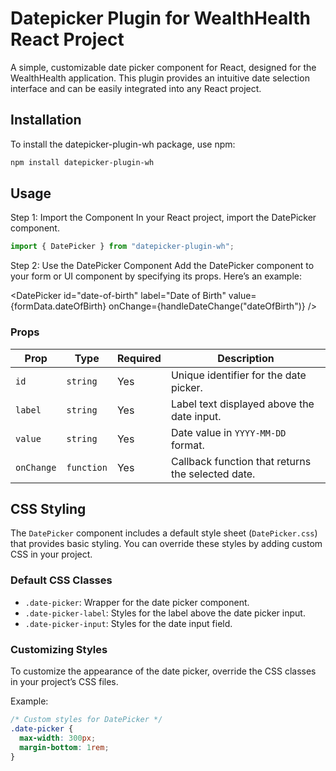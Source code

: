 # Datepicker Plugin for WealthHealth React Project

A simple, customizable date picker component for React, designed for the WealthHealth application. This plugin provides an intuitive date selection interface and can be easily integrated into any React project.

## Installation

To install the datepicker-plugin-wh package, use npm:

```bash
npm install datepicker-plugin-wh

```

## Usage

Step 1: Import the Component
In your React project, import the DatePicker component.

```typescript
import { DatePicker } from "datepicker-plugin-wh";
```

Step 2: Use the DatePicker Component
Add the DatePicker component to your form or UI component by specifying its props.
Here’s an example:

<DatePicker
id="date-of-birth"
label="Date of Birth"
value={formData.dateOfBirth}
onChange={handleDateChange("dateOfBirth")}
/>

### Props

| Prop       | Type       | Required | Description                                       |
| ---------- | ---------- | -------- | ------------------------------------------------- |
| `id`       | `string`   | Yes      | Unique identifier for the date picker.            |
| `label`    | `string`   | Yes      | Label text displayed above the date input.        |
| `value`    | `string`   | Yes      | Date value in `YYYY-MM-DD` format.                |
| `onChange` | `function` | Yes      | Callback function that returns the selected date. |

## CSS Styling

The `DatePicker` component includes a default style sheet (`DatePicker.css`) that provides basic styling. You can override these styles by adding custom CSS in your project.

### Default CSS Classes

- `.date-picker`: Wrapper for the date picker component.
- `.date-picker-label`: Styles for the label above the date picker input.
- `.date-picker-input`: Styles for the date input field.

### Customizing Styles

To customize the appearance of the date picker, override the CSS classes in your project’s CSS files.

Example:

```css
/* Custom styles for DatePicker */
.date-picker {
  max-width: 300px;
  margin-bottom: 1rem;
}
```
